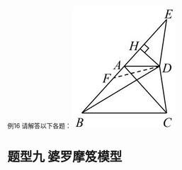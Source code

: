 例16 请解答以下各题：
![](<../../qs_image_DB/专题1-1_一网打尽全等三角形模型_·十个模型（解析版）/492a358c7e063c93c14a7166bb3d97ef30aa00ec7c2b78e7c14578d475b5dd83.jpg>)
# 题型九 婆罗摩笈模型
